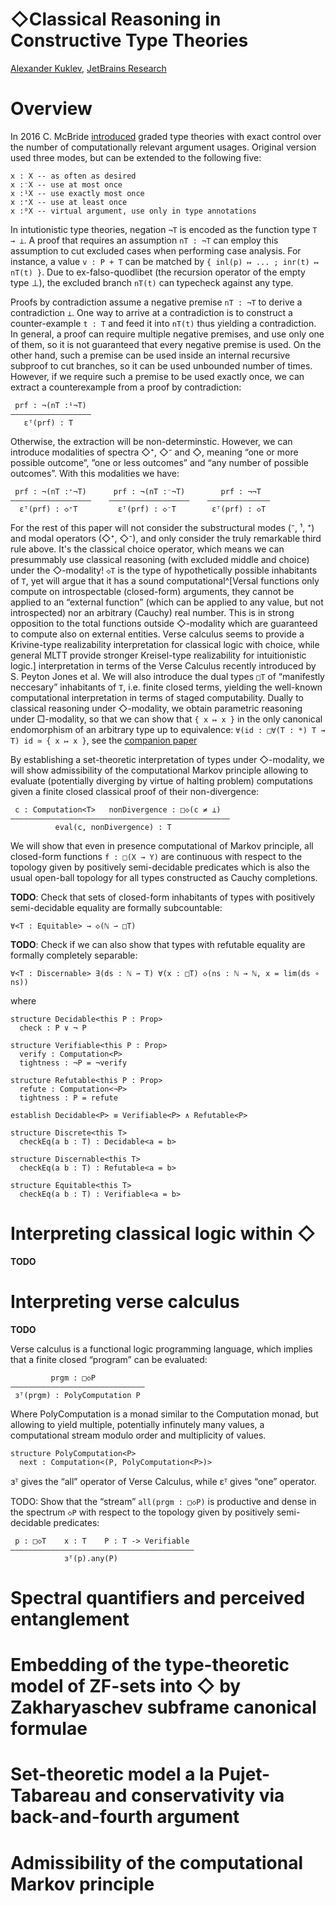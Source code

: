 ◇Classical Reasoning in Constructive Type Theories
==================================================

[author]: mailto:a@kuklev.com "Alexander Kuklev, JetBrains Research"
[Alexander Kuklev](mailto:a@kuklev.com), [JetBrains Research](https://research.jetbrains.org/researchers/alexander.kuklev/)

# Overview

In 2016 C. McBride [introduced](https://link.springer.com/chapter/10.1007/978-3-319-30936-1_12) graded type theories with exact control over the number of computationally relevant argument usages. Original version used three modes, but can be extended to the following five:
```
x : X -- as often as desired
x :⁻X -- use at most once
x :¹X -- use exactly most once
x :⁺X -- use at least once
x :⁰X -- virtual argument, use only in type annotations
```

In intutionistic type theories, negation `¬T` is encoded as the function type `T → ⊥`. A proof that requires an assumption `nT : ¬T` can employ
this assumption to cut excluded cases when performing case analysis. For instance, a value `v : P + T` can be matched by `{ inl(p) ↦ ... ; inr(t) ↦ nT(t) }`.
Due to ex-falso-quodlibet (the recursion operator of the empty type ⊥), the excluded branch `nT(t)` can typecheck against any type.

Proofs by contradiction assume a negative premise `nT : ¬T` to derive a contradiction `⊥`. One way to arrive at a contradiction is to construct a counter-example `t : T` and feed it into `nT(t)` thus yielding a contradiction. In general, a proof can require multiple negative premises, and use only one of them, so it is not guaranteed that every negative premise is used. On the other hand, such a premise can be used inside an internal recursive subproof to cut branches, so it can be used unbounded number of times. However, if we require such a premise to be used exactly once, we can extract a counterexample from a proof by contradiction:
```
 prf : ¬(nT :¹¬T)
——————————————————
   εᵀ(prf) : T
```

Otherwise, the extraction will be non-determinstic. However, we can introduce modalities of spectra ◇⁺, ◇⁻ and ◇, meaning “one or more possible outcome”, ”one or less outcomes” and “any number of possible outcomes”. With this modalities we have:
```
 prf : ¬(nT :⁺¬T)      prf : ¬(nT :⁻¬T)        prf : ¬¬T
——————————————————    ——————————————————    ——————————————
  εᵀ(prf) : ◇⁺T         εᵀ(prf) : ◇⁻T        εᵀ(prf) : ◇T
```

For the rest of this paper will not consider the substructural modes (⁻, ¹, ⁺) and modal operators (◇⁺, ◇⁻), and only consider the truly remarkable third rule above. It's the classical choice operator, which means we can presummably use classical reasoning (with excluded middle and choice) under the ◇-modality!  `◇T` is the type of hypothetically possible inhabitants of `T`, yet will argue that it has a sound computational^[Versal functions only compute on introspectable (closed-form) arguments, they cannot be applied to an “external function” (which can be applied to any value, but not introspected) nor an arbitrary (Cauchy) real number. This is in strong opposition to the total functions outside ◇-modality which are guaranteed to compute also on external entities. Verse calculus seems to provide a Krivine-type realizability interpretation for classical logic with choice, while general MLTT provide stronger Kreisel-type realizability for intuitionistic logic.] interpretation in terms of the Verse Calculus recently introduced by S. Peyton Jones et al. We will also introduce the dual types `□T` of “manifestly neccesary” inhabitants of `T`, i.e. finite closed terms, yielding the well-known computational interpretation in terms of staged computability. Dually to classical reasoning under ◇-modality, we obtain parametric reasoning under □-modality, so that we can show that `{ x ↦ x }` in the only canonical endomorphism of an arbitrary type up to equivalence: `∀(id : □∀(T : *) T → T) id ≃ { x ↦ x }`, see the [companion paper](/polymorphism)

By establishing a set-theoretic interpretation of types under ◇-modality, we will show admissibility of the computational Markov principle allowing to evaluate (potentially diverging by virtue of halting problem) computations given a finite closed classical proof of their non-divergence: 
```
 c : Computation<T>   nonDivergence : □◇(c ≠ ⊥)
—————————————————————————————————————————————————
          eval(c, nonDivergence) : T
```

We will show that even in presence computational of Markov principle, all closed-form functions `f : □(X → Y)` are continuous with respect to the topology given by positively semi-decidable predicates which is also the usual open-ball topology for all types constructed as Cauchy completions.

**TODO**: Check that sets of closed-form inhabitants of types with positively semi-decidable equality are formally subcountable:
```
∀<T : Equitable> → ◇(ℕ ⇀ □T)
```
**TODO**: Check if we can also show that types with refutable equality are formally completely separable:
```
∀<T : Discernable> ∃(ds : ℕ ⇀ T) ∀(x : □T) ◇(ns : ℕ → ℕ, x = lim(ds ∘ ns))
```

where
```
structure Decidable<this P : Prop>
  check : P ∨ ¬ P

structure Verifiable<this P : Prop>
  verify : Computation<P>
  tightness : ¬P = ¬verify

structure Refutable<this P : Prop>
  refute : Computation<¬P>
  tightness : P = refute

establish Decidable<P> ≡ Verifiable<P> ∧ Refutable<P>

structure Discrete<this T>
  checkEq(a b : T) : Decidable<a = b>

structure Discernable<this T>
  checkEq(a b : T) : Refutable<a = b>

structure Equitable<this T>
  checkEq(a b : T) : Verifiable<a = b>
```


# Interpreting classical logic within ◇

**TODO**

# Interpreting verse calculus

**TODO**

Verse calculus is a functional logic programming language, which implies that a finite closed “program” can be evaluated:
```
         prgm : □◇P
——————————————————————————————
 ɜᵀ(prgm) : PolyComputation P
```

Where PolyComputation is a monad similar to the Computation monad, but allowing to yield multiple, potentially infinutely many values, a computational stream modulo order and multiplicity of values.
```
structure PolyComputation<P>
  next : Computation<(P, PolyComputation<P>)>
```

ɜᵀ gives the “all” operator of Verse Calculus, while εᵀ gives “one” operator.

TODO: Show that the “stream” `all(prgm : □◇P)` is productive and dense in the spectrum `◇P` with respect to the topology given by positively semi-decidable predicates:
```
 p : □◇T    x : T    P : T -> Verifiable
–––––––––––––––––––––––––––––––––––––––––
            ɜᵀ(p).any(P)
```

# Spectral quantifiers and perceived entanglement

# Embedding of the type-theoretic model of ZF-sets into ◇ by Zakharyaschev subframe canonical formulae

# Set-theoretic model a la Pujet-Tabareau and conservativity via back-and-fourth argument

# Admissibility of the computational Markov principle
